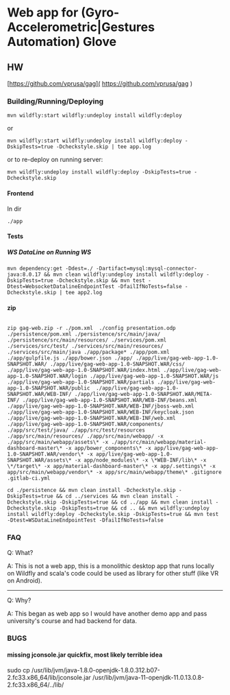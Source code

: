 # Web app for (Gyro-Accelerometric|Gestures Automation) Glove

## HW

[https://github.com/vprusa/gag]( https://github.com/vprusa/gag )

### Building/Running/Deploying

```
mvn wildfly:start wildfly:undeploy install wildfly:deploy
```

or

```
mvn wildfly:start wildfly:undeploy install wildfly:deploy -DskipTests=true -Dcheckstyle.skip | tee app.log
```

or to re-deploy on running server:

```
mvn wildfly:undeploy install wildfly:deploy -DskipTests=true -Dcheckstyle.skip 
```

#### Frontend 

In dir 
```
./app
```

#### Tests

##### WS DataLine on Running WS

```
mvn dependency:get -Ddest=./ -Dartifact=mysql:mysql-connector-java:8.0.17 && mvn clean wildfly:undeploy install wildfly:deploy -DskipTests=true -Dcheckstyle.skip && mvn test -Dtest=WebsocketDatalineEndpointTest -DfailIfNoTests=false -Dcheckstyle.skip | tee app2.log
```

#### zip 

```

zip gag-web.zip -r ./pom.xml  ./config presentation.odp ./persistence/pom.xml ./persistence/src/main/java/ ./persistence/src/main/resources/ ./services/pom.xml ./services/src/test/ ./services/src/main/resources/ ./services/src/main/java ./app/package* ./app/pom.xml ./app/gulpfile.js ./app/bower.json ./app/ ./app/live/gag-web-app-1.0-SNAPSHOT.WAR/ ./app/live/gag-web-app-1.0-SNAPSHOT.WAR/css/ ./app/live/gag-web-app-1.0-SNAPSHOT.WAR/index.html ./app/live/gag-web-app-1.0-SNAPSHOT.WAR/login ./app/live/gag-web-app-1.0-SNAPSHOT.WAR/js ./app/live/gag-web-app-1.0-SNAPSHOT.WAR/partials ./app/live/gag-web-app-1.0-SNAPSHOT.WAR/public  ./app/live/gag-web-app-1.0-SNAPSHOT.WAR/WEB-INF/ ./app/live/gag-web-app-1.0-SNAPSHOT.WAR/META-INF/ ./app/live/gag-web-app-1.0-SNAPSHOT.WAR/WEB-INF/beans.xml ./app/live/gag-web-app-1.0-SNAPSHOT.WAR/WEB-INF/jboss-web.xml ./app/live/gag-web-app-1.0-SNAPSHOT.WAR/WEB-INF/keycloak.json ./app/live/gag-web-app-1.0-SNAPSHOT.WAR/WEB-INF/web.xml ./app/live/gag-web-app-1.0-SNAPSHOT.WAR/components/ ./app/src/test/java/ ./app/src/test/resources ./app/src/main/resources/ ./app/src/main/webapp/ -x ./app/src/main/webapp/assets\* -x ./app/src/main/webapp/material-dashboard-master\* -x app/bower_components\* -x app/live/gag-web-app-1.0-SNAPSHOT.WAR/vendor\* -x app/live/gag-web-app-1.0-SNAPSHOT.WAR/assets\* -x app/node_modules\* -x \*WEB-INF/lib\* -x \*/target\* -x app/material-dashboard-master\* -x app/.settings\* -x app/src/main/webapp/vendor\* -x app/src/main/webapp/theme\* .gitignore .gitlab-ci.yml

```


```
cd ./persistence && mvn clean install -Dcheckstyle.skip -DskipTests=true && cd ../services && mvn clean install -Dcheckstyle.skip -DskipTests=true && cd ../app && mvn clean install -Dcheckstyle.skip -DskipTests=true && cd .. && mvn wildfly:undeploy install wildfly:deploy -Dcheckstyle.skip -DskipTests=true && mvn test -Dtest=WSDataLineEndpointTest -DfailIfNoTests=false 
```

### FAQ

Q: What?

A: This is not a web app, this is a monolithic desktop app that runs locally on Wildfly and scala's code could be used as library for other stuff (like VR on Android).

-------------------

Q: Why?

A: This began as web app so I would have another demo app and pass university's course and had backend for data.

### BUGS

#### missing jconsole.jar quickfix, most likely terrible idea

sudo cp /usr/lib/jvm/java-1.8.0-openjdk-1.8.0.312.b07-2.fc33.x86_64/lib/jconsole.jar /usr/lib/jvm/java-11-openjdk-11.0.13.0.8-2.fc33.x86_64/../lib/


